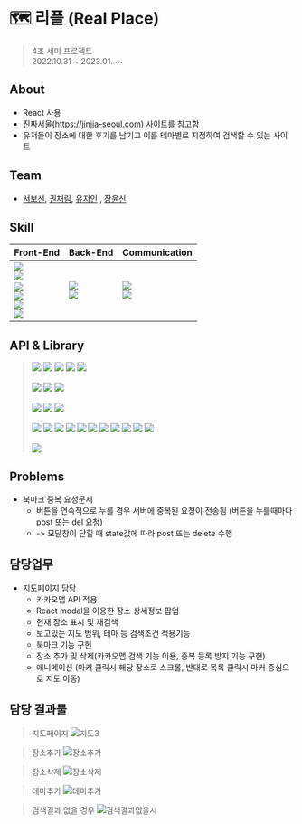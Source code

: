 # 🗺️ 리플 (Real Place)


> 4조 세미 프로젝트<br>
  2022.10.31 ~ 2023.01.~~
  

## About
 - React 사용
 - 진짜서울(https://jinjja-seoul.com) 사이트를 참고함
 - 유저들이 장소에 대한 후기를 남기고 이를 테마별로 지정하여 검색할 수 있는 사이트
 
## Team
 - [서보선](https://github.com/sqhtjs0104), [권채림](https://github.com/zzemoo), [유지인](https://github.com/xoxoinny0) , [장윤신](https://github.com/yun-sin)

## Skill

|Front-End|Back-End|Communication|
|:---|:---|:---|
|<img src="https://img.shields.io/badge/HTML5-E34F26?style=flat-square&logo=HTML5&logoColor=white"/></br><img src="https://img.shields.io/badge/CSS-1572B6?style=flat-square&logo=CSS3&logoColor=white" align="left"/></br><img src="https://img.shields.io/badge/Sass-CC6699?style=flat-square&logo=Sass&logoColor=white"/></br><img src="https://img.shields.io/badge/JavaScript-F7DF1E?style=flat-square&logo=JavaScript&logoColor=white"/></br><img src="https://img.shields.io/badge/React-61DAFB?style=flat-square&logo=React&logoColor=white"/></br><img src="https://img.shields.io/badge/Redux-764ABC?style=flat-square&logo=Redux&logoColor=white"/>|<img src="https://img.shields.io/badge/MySQL-4479A1?style=flat-square&logo=MySQL&logoColor=white"/></br><img src="https://img.shields.io/badge/Node.js-339933?style=flat-square&logo=Node.js&logoColor=white"/>|<img src="https://img.shields.io/badge/Figma-F24E1E?style=flat-square&logo=figma&logoColor=white"/></br><img src="https://img.shields.io/badge/Github-181717?style=flat-square&logo=github&logoColor=white"/>|

 
## API & Library
> <img src="https://img.shields.io/badge/react_helmet_async-eee?style=flat-square"/>
> <img src="https://img.shields.io/badge/react_router_dom-eee?style=flat-square"/>
> <img src="https://img.shields.io/badge/react_modal-eee?style=flat-square"/>
> <img src="https://img.shields.io/badge/react_glider-eee?style=flat-square"/>
> <img src="https://img.shields.io/badge/react_loader_slider-eee?style=flat-square"/>
> <br/><br/>
> <img src="https://img.shields.io/badge/classnames-eee?style=flat-square"/>
> <img src="https://img.shields.io/badge/fortawesome-eee?style=flat-square"/>
> <img src="https://img.shields.io/badge/ckeditor4-eee?style=flat-square"/>
> <br/><br/>
> <img src="https://img.shields.io/badge/dayjs-eee?style=flat-square"/>
> <img src="https://img.shields.io/badge/axios-eee?style=flat-square"/>
> <img src="https://img.shields.io/badge/lodash-eee?style=flat-square"/>
> <br/><br/>
> <img src="https://img.shields.io/badge/express-eee?style=flat-square"/>
> <img src="https://img.shields.io/badge/nodemon-eee?style=flat-square"/>
> <img src="https://img.shields.io/badge/dotenv-eee?style=flat-square"/>
> <img src="https://img.shields.io/badge/cookie_parser-eee?style=flat-square"/>
> <img src="https://img.shields.io/badge/body_parser-eee?style=flat-square"/>
> <img src="https://img.shields.io/badge/mysql2-eee?style=flat-square"/>
> <img src="https://img.shields.io/badge/mybatis_mapper-eee?style=flat-square"/>
> <img src="https://img.shields.io/badge/express_mysql_session-eee?style=flat-square"/>
> <img src="https://img.shields.io/badge/serve_static-eee?style=flat-square"/>
> <img src="https://img.shields.io/badge/multer-eee?style=flat-square"/>
> <img src="https://img.shields.io/badge/nodethumbnail-eee?style=flat-square"/>
> <br/><br/>
> <img src="https://img.shields.io/badge/winston-eee?style=flat-square"/>


## Problems
 - 북마크 중복 요청문제
   - 버튼을 연속적으로 누를 경우 서버에 중복된 요청이 전송됨 (버튼을 누를때마다 post 또는 del 요청)
   - -> 모달창이 닫힐 때 state값에 따라 post 또는 delete 수행

## 담당업무
 - 지도페이지 담당
   - 카카오맵 API 적용
   - React modal을 이용한 장소 상세정보 팝업
   - 현재 장소 표시 및 재검색
   - 보고있는 지도 범위, 테마 등 검색조건 적용기능
   - 북마크 기능 구현
   - 장소 추가 및 삭제(카카오맵 검색 기능 이용, 중복 등록 방지 기능 구현)
   - 애니메이션 (마커 클릭시 해당 장소로 스크롤, 반대로 목록 클릭시 마커 중심으로 지도 이동)

 
## 담당 결과물

> 지도페이지
![지도3](https://user-images.githubusercontent.com/99275134/231155883-d1c60747-03e7-493c-abd2-b16aa84697aa.gif)

> 장소추가
![장소추가](https://user-images.githubusercontent.com/99275134/231156790-55b2fb9e-a74b-45fd-8772-973647d90290.gif)

> 장소삭제
![장소삭제](https://user-images.githubusercontent.com/99275134/231159002-073039c3-8027-40a2-801e-20a04b776531.gif)

> 테마추가
![테마추가](https://user-images.githubusercontent.com/99275134/231159433-80a26ca1-b0bc-4d92-9298-911debb25025.gif)

> 검색결과 없을 경우
![검색결과없을시](https://user-images.githubusercontent.com/99275134/231159063-05b991af-f1f6-486a-8ef0-d85ed2cda99e.gif)

